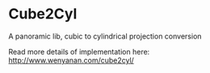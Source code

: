 Cube2Cyl
========

A panoramic lib, cubic to cylindrical projection conversion

Read more details of implementation here: http://www.wenyanan.com/cube2cyl/
